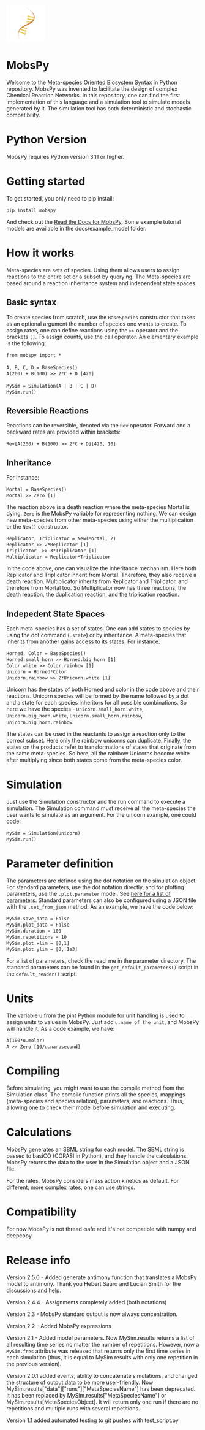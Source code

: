 <img src="/_static/images/img.png" alt="MobsPy logo" title="MobsPy" width="100">

# MobsPy

Welcome to the Meta-species Oriented Biosystem Syntax in Python repository. MobsPy was invented to facilitate the design of complex Chemical Reaction Networks. In this repository, one can find the first implementation of this language and a simulation tool to simulate models generated by it. The simulation tool has both deterministic and stochastic compatibility.

# Python Version

MobsPy requires Python version 3.11 or higher.

# Getting started 

To get started, you only need to pip install:

	pip install mobspy 

And check out the [Read the Docs for MobsPy](https://mobspy-doc.readthedocs.io/en/latest/).
Some example tutorial models are available in the docs/example_model folder.


# How it works

Meta-species are sets of species. Using them allows users to assign reactions to the entire set or a subset by querying. The Meta-species are based around a reaction inheritance system and independent state spaces.

## Basic syntax

To create species from scratch, use the `BaseSpecies` constructor that takes as an optional argument the number of species one wants to create. To assign rates, one can define reactions using the `>>` operator and the brackets `[]`. To assign counts, use the call operator. An elementary example is the following:

	from mobspy import *

	A, B, C, D = BaseSpecies()
	A(200) + B(100) >> 2*C + D [420]

	MySim = Simulation(A | B | C | D)
	MySim.run()

## Reversible Reactions

Reactions can be reversible, denoted via the `Rev` operator. Forward and a backward rates are provided within brackets:

	Rev[A(200) + B(100) >> 2*C + D][420, 10]

## Inheritance

For instance:

	Mortal = BaseSpecies()
	Mortal >> Zero [1]

The reaction above is a death reaction where the meta-species Mortal is dying. `Zero` is the MobsPy variable for representing nothing. We can design new meta-species from other meta-species using either the multiplication or the `New()` constructor. 

	Replicator, Triplicator = New(Mortal, 2)
	Replicator >> 2*Replicator [1]
	Triplicator  >> 3*Triplicator [1]
	Multiplicator = Replicator*Triplicator 

In the code above, one can visualize the inheritance mechanism. Here both Replicator and Triplicator inherit from Mortal. Therefore, they also receive a death reaction. Multiplicator inherits from Replicator and Triplicator, and therefore from Mortal too. So Multiplicator now has three reactions, the death reaction, the duplication reaction, and the triplication reaction. 

## Indepedent State Spaces

Each meta-species has a set of states. One can add states to species by using the dot command (`.state`) or by inheritance. A meta-species that inherits from another gains access to its states. 
For instance:

	Horned, Color = BaseSpecies()
	Horned.small_horn >> Horned.big_horn [1]
	Color.white >> Color.rainbow [1]
	Unicorn = Horned*Color
	Unicorn.rainbow >> 2*Unicorn.white [1]

Unicorn has the states of both Horned and color in the code above and their reactions. Unicorn species will be formed by the name followed by a dot and a state for each species inheritors for all possible combinations. So here we have the species - `Unicorn.small_horn.white`, `Unicorn.big_horn.white`, `Unicorn.small_horn.rainbow`, `Unicorn.big_horn.rainbow`. 

The states can be used in the reactants to assign a reaction only to the correct subset. Here only the rainbow unicorns can duplicate. Finally, the states on the products refer to transformations of states that originate from the same meta-species. So here, all the rainbow Unicorns become white after multiplying since both states come from the meta-species color. 

# Simulation

Just use the Simulation constructor and the run command to execute a simulation. The Simulation command must receive all the meta-species the user wants to simulate as an argument. For the unicorn example, one could code:

	MySim = Simulation(Unicorn)
	MySim.run()

# Parameter definition

The parameters are defined using the dot notation on the simulation object. For standard parameters, use the dot notation directly, and for plotting parameters, use the `.plot.parameter` model.
See [here for a list of parameters](https://github.com/ROBACON/mobspy/blob/main/mobspy/parameters/README.md).
Standard parameters can also be configured using a JSON file with the `.set_from_json` method. As an example, we have the code below:

	MySim.save_data = False
	MySim.plot_data = False
	MySim.duration = 100
	MySim.repetitions = 10
	MySim.plot.xlim = [0,1]
	MySim.plot.ylim = [0, 1e3]

For a list of parameters, check the read_me in the parameter directory. The standard parameters can be found in the `get_default_parameters()` script in the `default_reader()` script.

# Units
	
The variable u from the pint Python module for unit handling is used to assign units to values in MobsPy. Just add `u.name_of_the_unit`, and MobsPy will handle it. As a code example, we have:

	A(100*u.molar)
	A >> Zero [10/u.nanosecond]

# Compiling

Before simulating, you might want to use the compile method from the Simulation class. The compile function prints all the species, mappings (meta-species and species relation), parameters, and reactions. Thus, allowing one to check their model before simulation and executing. 

# Calculations

MobsPy generates an SBML string for each model. The SBML string is passed to basiCO (COPASI in Python), and they handle the calculations. MobsPy returns the data to the user in the Simulation object and a JSON file.

For the rates, MobsPy considers mass action kinetics as default. For different, more complex rates, one can use strings.

# Compatibility

For now MobsPy is not thread-safe and it's not compatible with numpy and deepcopy

# Release info

Version 2.5.0 -  Added generate antimony function that translates a MobsPy model to antimony. Thank you Hebert Sauro and Lucian Smith for the discussions and help.

Version 2.4.4 - Assignments completely added (both notations)

Version 2.3 - MobsPy standard output is now always concentration.

Version 2.2 - Added MobsPy expressions

Version 2.1 - Added model parameters. Now MySim.results returns a list of all resulting time series no matter the number of repetitions. However, now a `MySim.fres` attribute was released that returns only the first time series in each simulation (thus, it is equal to MySim results with only one repetition in the previous version).

Version 2.0.1 added events, ability to concatenate simulations, and changed the structure of output data to be more 
user-friendly. Now MySim.results["data"]["runs"]["MetaSpeciesName"] has been deprecated. It has been replaced by 
MySim.results["MetaSpeciesName"] or MySim.results[MetaSpeciesObject]. It will return only one run if there are no 
repetitions and multiple runs with several repetitions.

Version 1.1 added automated testing to git pushes with test_script.py




